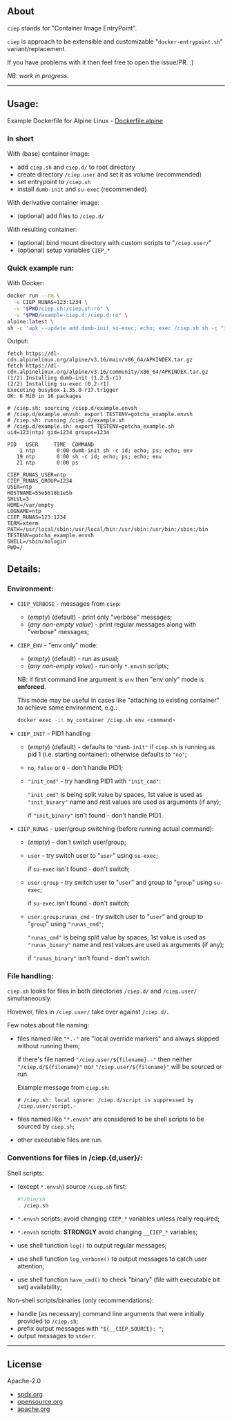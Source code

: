 ## About

`ciep` stands for "Container Image EntryPoint".

`ciep` is approach to be extensible and customizable "`docker-entrypoint.sh`" variant/replacement.

If you have problems with it then feel free to open the issue/PR. :)

*NB: work in progress.*

---

## Usage:

Example Dockerfile for Alpine Linux - [Dockerfile.alpine](Dockerfile.alpine)

### In short

With (base) container image:

- add `ciep.sh` and `ciep.d/` to root directory
- create directory `/ciep.user` and set it as volume (recommended)
- set entrypoint to `/ciep.sh`
- install `dumb-init` and `su-exec` (recommended)

With derivative container image:

- (optional) add files to `/ciep.d/`

With resulting container:

- (optional) bind mount directory with custom scripts to "`/ciep.user/`"
- (optional) setup variables `CIEP_*`

### Quick example run:

With Docker:

```sh
docker run --rm \
  -e CIEP_RUNAS=123:1234 \
  -v "$PWD/ciep.sh:/ciep.sh:ro" \
  -v "$PWD/example-ciep.d:/ciep.d:ro" \
alpine:latest \
sh -c 'apk --update add dumb-init su-exec; echo; exec /ciep.sh sh -c "id; echo; ps; echo; env"'
```

Output:

```
fetch https://dl-cdn.alpinelinux.org/alpine/v3.16/main/x86_64/APKINDEX.tar.gz
fetch https://dl-cdn.alpinelinux.org/alpine/v3.16/community/x86_64/APKINDEX.tar.gz
(1/2) Installing dumb-init (1.2.5-r1)
(2/2) Installing su-exec (0.2-r1)
Executing busybox-1.35.0-r17.trigger
OK: 6 MiB in 16 packages

# /ciep.sh: sourcing /ciep.d/example.envsh
# /ciep.d/example.envsh: export TESTENV=gotcha_example.envsh
# /ciep.sh: running /ciep.d/example.sh
# /ciep.d/example.sh: export TESTENV=gotcha_example.sh
uid=123(ntp) gid=1234 groups=1234

PID   USER     TIME  COMMAND
    1 ntp       0:00 dumb-init sh -c id; echo; ps; echo; env
   19 ntp       0:00 sh -c id; echo; ps; echo; env
   21 ntp       0:00 ps

CIEP_RUNAS_USER=ntp
CIEP_RUNAS_GROUP=1234
USER=ntp
HOSTNAME=55e5618b1e5b
SHLVL=3
HOME=/var/empty
LOGNAME=ntp
CIEP_RUNAS=123:1234
TERM=xterm
PATH=/usr/local/sbin:/usr/local/bin:/usr/sbin:/usr/bin:/sbin:/bin
TESTENV=gotcha_example.envsh
SHELL=/sbin/nologin
PWD=/
```

## Details:

### Environment:

- `CIEP_VERBOSE` - messages from `ciep`:
  - (*empty*) (default) - print only "verbose" messages;
  - (*any non-empty value*) - print regular messages along with "verbose" messages;

- `CIEP_ENV` - "env only" mode:
  - (*empty*) (default) - run as usual;
  - (*any non-empty value*) - run only `*.envsh` scripts;

  NB: if first command line argument is `env` then "env only" mode is **enforced**.

  This mode may be useful in cases like "attaching to existing container" to achieve same environment, e.g.:

  ```sh
  docker exec -it my_container /ciep.sh env <command>
  ```

- `CIEP_INIT` - PID1 handling:
  - (*empty*) (default) - defaults to `"dumb-init"` if `ciep.sh` is running as pid 1 (i.e. starting container);
                          otherwise defaults to `"no"`;
  - `no`, `false` or `0` - don't handle PID1;
  - `"init_cmd"` - try handling PID1 with `"init_cmd"`:

    `"init_cmd"` is being split value by spaces, 1st value is used as `"init_binary"` name and rest values are used as arguments (if any);

    if `"init_binary"` isn't found - don't handle PID1.

- `CIEP_RUNAS` - user/group switching (before running actual command):
  - (*empty*) - don't switch user/group;
  - `user` - try switch user to "`user`" using `su-exec`;

    if `su-exec` isn't found - don't switch;

  - `user:group` - try switch user to "`user`" and group to "`group`" using `su-exec`;

    if `su-exec` isn't found - don't switch;

  - `user:group:runas_cmd` - try switch user to "`user`" and group to "`group`" using `"runas_cmd"`;

    `"runas_cmd"` is being split value by spaces, 1st value is used as `"runas_binary"` name and rest values are used as arguments (if any);

    if `"runas_binary"` isn't found - don't switch.

### File handling:

`ciep.sh` looks for files in both directories `/ciep.d/` and `/ciep.user/` simultaneously.

Hovewer, files in `/ciep.user/` take over against `/ciep.d/`.

Few notes about file naming:

- files named like `"*.-"` are "local override markers" and always skipped without running them;

  if there's file named `"/ciep.user/${filename}.-"` then neither `"/ciep.d/${filename}"` nor  `"/ciep.user/${filename}"` will be sourced or run.

  Example message from `ciep.sh`:

  ```
  # /ciep.sh: local ignore: /ciep.d/script is suppressed by /ciep.user/script.-
  ```

- files named like `"*.envsh"` are considered to be shell scripts to be sourced by `ciep.sh`;

- other executable files are run.

### Conventions for files in /ciep.{d,user}/:

Shell scripts:

- (except `*.envsh`) source `/ciep.sh` first:

  ```sh
  #!/bin/sh
  . /ciep.sh
  ```

- `*.envsh` scripts: avoid changing `CIEP_*` variables unless really required;
- `*.envsh` scripts: **STRONGLY** avoid changing `__CIEP_*` variables;
- use shell function `log()` to output regular messages;
- use shell function `log_verbose()` to output messages to catch user attention;
- use shell function `have_cmd()` to check "binary" (file with executable bit set) availability;

Non-shell scripts/binaries (only recommendations):

- handle (as necessary) command line arguments that were initially provided to `/ciep.sh`;
- prefix output messages with `"${__CIEP_SOURCE}: "`;
- output messages to `stderr`.

---

## License

Apache-2.0

- [spdx.org](https://spdx.org/licenses/Apache-2.0.html)
- [opensource.org](https://opensource.org/licenses/Apache-2.0)
- [apache.org](https://www.apache.org/licenses/LICENSE-2.0)
